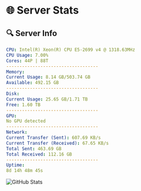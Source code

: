 # 🌐 Server Stats
## 🔍 Server Info
```yaml
CPU: Intel(R) Xeon(R) CPU E5-2699 v4 @ 1318.63MHz
CPU Usage: 7.00%
Cores: 44P | 88T
-----------------------------------
Memory:
Current Usage: 8.14 GB/503.74 GB
Available: 492.15 GB
-----------------------------------
Disk:
Current Usage: 25.65 GB/1.71 TB
Free: 1.60 TB
-----------------------------------
GPU:
No GPU detected
-----------------------------------
Network:
Current Transfer (Sent): 607.69 KB/s
Current Transfer (Received): 67.65 KB/s
Total Sent: 463.69 GB
Total Received: 112.16 GB
-----------------------------------
Uptime:
8d 14h 48m 45s
```
![GitHub Stats](https://img.shields.io/badge/Updated-2025-04-28_07:57:33-blue)